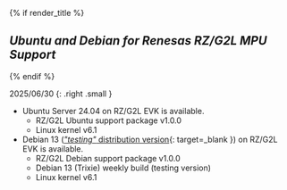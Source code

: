 {% if render_title %}

## *Ubuntu and Debian for Renesas RZ/G2L MPU Support*

{% endif %}

2025/06/30
{: .right .small }

* Ubuntu Server 24.04 on RZ/G2L EVK is available.
    * RZ/G2L Ubuntu support package v1.0.0
    * Linux kernel v6.1
* Debian 13 ([*"testing"* distribution version](https://www.debian.org/releases/){: target=_blank }) on RZ/G2L EVK is available.
    * RZ/G2L Debian support package v1.0.0
    * Debian 13 (Trixie) weekly build (testing version)
    * Linux kernel v6.1
